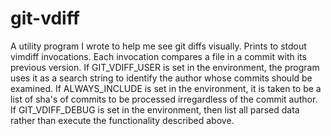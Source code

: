 # git-vdiff

A utility program I wrote to help me see git diffs visually.  Prints to stdout vimdiff invocations.  Each invocation compares a file in a commit with its previous version.  If GIT_VDIFF_USER is set in the environment, the program uses it as a search string to identify the author whose commits should be examined.  If ALWAYS_INCLUDE is set in the environment, it is taken to be a list of sha's of commits to be processed irregardless of the commit author.  If GIT_VDIFF_DEBUG is set in the environment, then list all parsed data rather than execute the functionality described above.
